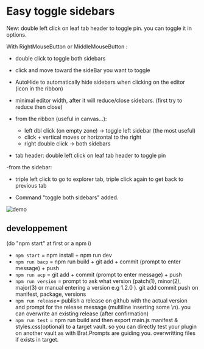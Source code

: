 # Easy toggle sidebars 

New: double left click on leaf tab header to toggle pin. you can toggle it in options.
  
With RightMouseButton or MiddleMouseButton :
- double click to toggle both sidebars
- click and move toward the sideBar you want to toggle
- AutoHide to automatically hide sidebars when clicking on the editor (icon in the ribbon)
- minimal editor width, after it will reduce/close sidebars. (first try to reduce then close) 

- from the ribbon (useful in canvas...): 
  - left dbl click (on empty zone) → toggle left sidebar (the most useful)
  - click + vertical moves or horizontal to the right 
  - right double click → both sidebars

- tab header: double left click on leaf tab header to toggle pin

-from the sidebar:
  - triple left click to go to explorer tab, triple click again to get back to previous tab 

- Command "toggle both sidebars" added.

![demo](fix_right_click.gif)


## developpement
(do "npm start" at first or a npm i)
-   `npm start` = npm install + npm run dev
-   `npm run bacp` = npm run build + git add + commit (prompt to enter message) + push
-   `npm run acp` = git add + commit (prompt to enter message) + push
-   `npm run version` = prompt to ask what version (patch(1), minor(2), major(3) or manual entering a version e.g 1.2.0 ). git add commit push on manifest, package, versions
-   `npm run release`= publish a release on github with the actual version and prompt for the release message (multiline inserting some \n). you can overwrite an existing release (after confirmation)
-   `npm run test` = npm run build and then export main.js manifest & styles.css(optional) to a target vault. so you can directly test your plugin on another vault as with Brat.Prompts are guiding you. overwritting files if exists in target.